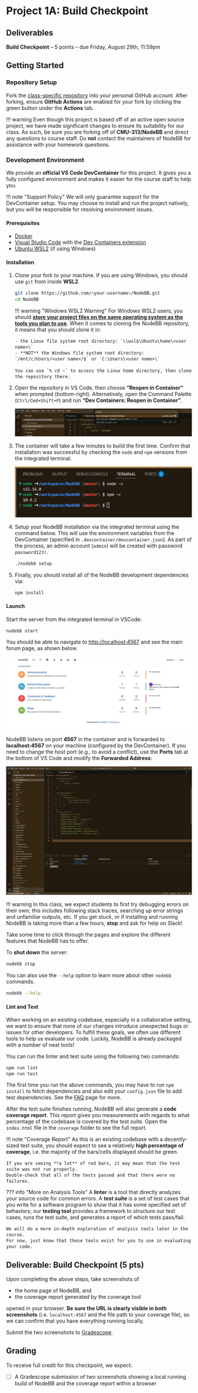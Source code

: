 # Project 1A: Build Checkpoint

## Deliverables

**Build Checkpoint** – 5 points – due Friday, August 29th, 11:59pm

## Getting Started

### Repository Setup

Fork the [class-specific repository](https://github.com/CMU-313/NodeBB) into your personal GitHub account.
After forking, ensure **GitHub Actions** are enabled for your fork by clicking the green button under the **Actions** tab.

!!! warning
	Even though this project is based off of an active open source project, we have made significant changes to ensure its suitability for our class.
	As such, be sure you are forking off of **CMU-313/NodeBB** and direct any questions to course staff.
	Do **not** contact the maintainers of NodeBB for assistance with your homework questions.

### Development Environment

We provide an **official VS Code DevContainer** for this project.
It gives you a fully configured environment and makes it easier for the course staff to help you.

!!! note "Support Policy"
	We will only guarantee support for the DevContainer setup.
	You may choose to install and run the project natively, but you will be responsible for resolving environment issues.

#### Prerequisites

- [Docker](https://docs.docker.com/get-docker/)
- [Visual Studio Code](https://code.visualstudio.com/) with the [Dev Containers extension](https://code.visualstudio.com/docs/devcontainers/tutorial)
- [Ubuntu WSL2](https://learn.microsoft.com/en-us/windows/wsl/setup/environment#get-started) (if using Windows)


#### Installation

1.	Clone your fork to your machine.
	If you are using Windows, you should use `git` from inside **WSL2**.
   	```bash
	git clone https://github.com/<your-username>/NodeBB.git
	cd NodeBB
   	```

	!!! warning "Windows WSL2 Warning"
	    For Windows WSL2 users, you should [**store your project files on the same operating system as the tools you plan to use**](https://learn.microsoft.com/en-us/windows/wsl/filesystems#file-storage-and-performance-across-file-systems). When it comes to cloning the NodeBB repository, it means that you should clone it in:

	    - the Linux file system root directory: `\\wsl$\Ubuntu\home\<user name>\`
	    - **NOT** the Windows file system root directory: `/mnt/c/Users/<user name>/$` or `C:\Users\<user name>\`

	    You can use `% cd ~` to access the Linux home directory, then clone the repository there.

2.	Open the repository in VS Code, then choose **“Reopen in Container”** when prompted (bottom-right).
	Alternatively, open the Command Palette (`Ctrl/Cmd+Shift+P`) and run **“Dev Containers: Reopen in Container”**.

	![VSCode Rebuild Container](/assets/images/hw/vscode_rebuild_container.png)

3. 	The container will take a few minutes to build the first time.
	Confirm that installation was successful by checking the `node` and `npm` versions from the integrated terminal:

	![VSCode Check Versions](/assets/images/hw/vscode_check_versions.png)

4.	Setup your NodeBB installation via the integrated terminal using the command below.
	This will use the environment variables from the DevContainer (specified in `.devcontainer/devcontainer.json`).
	As part of the process, an admin account (`admin`) will be created with password `password123!`.

	```bash
	./nodebb setup
	```

5. Finally, you should install all of the NodeBB development dependencies via:

	```bash
	npm install
	```

#### Launch

Start the server from the integrated terminal in VSCode:

```bash
nodebb start
```

You should be able to navigate to [http://localhost:4567](http://localhost:4567) and see the main forum page, as shown below.

![NodeBB Main Page](/assets/images/hw/nodebb_main.png)

NodeBB listens on port **4567** in the container and is forwarded to **localhost:4567** on your machine (configured by the DevContainer).
If you need to change the host port (e.g., to avoid a conflict), use the **Ports** tab at the bottom of VS Code and modify the **Forwarded Address**:

![VSCode Port Forwarding](/assets/images/hw/vscode_ports.png)

!!! warning
	In this class, we expect students to first try debugging errors on their own; this includes following stack traces, searching up error strings and unfamiliar outputs, etc.
	If you get stuck, or if installing and running NodeBB is taking more than a few hours, **stop** and ask for help on Slack!

Take some time to click through the pages and explore the different features that NodeBB has to offer.

To **shut down** the server:

```bash
nodebb stop
```

You can also use the `--help` option to learn more about other `nodebb` commands.

```bash
nodebb --help
```

#### Lint and Test

When working on an existing codebase, especially in a collaborative setting, we want to ensure that none of our changes introduce unexpected bugs or issues for other developers.
To fulfill these goals, we often use different tools to help us evaluate our code.
Luckily, NodeBB is already packaged with a number of neat tools!

You can run the linter and test suite using the following two commands:

```shell
npm run lint
npm run test
```

The first time you run the above commands, you may have to run `npm install` to fetch dependencies and also edit your `config.json` file to add test dependencies.
See the [FAQ](/projects/P1/faq/) page for more.

After the test suite finishes running, NodeBB will also generate a **code coverage report**.
This report gives you measurements with regards to what percentage of the codebase is covered by the test suite.
Open the `index.html` file in the `coverage` folder to see the full report.

!!! note "Coverage Report"
	As this is an existing codebase with a decently-sized test suite, you should expect to see a relatively **high percentage of coverage**, i.e. the majority of the bars/cells displayed should be green.

	If you are seeing **a lot** of red bars, it may mean that the test suite was not run properly.
	Double-check that all of the tests passed and that there were no failures.

??? info "More on Analysis Tools"
	A **linter** is a tool that directly analyzes your source code for common errors.
	A **test suite** is a set of test cases that you write for a software program to show that it has some specified set of behaviors; our **testing tool** provides a framework to structure our test cases, runs the test suite, and generates a report of which tests pass/fail.

	We will do a more in-depth exploration of analysis tools later in the course.
	For now, just know that these tools exist for you to use in evaluating your code.

## Deliverable: Build Checkpoint (5 pts)

Upon completing the above steps, take screenshots of

- the home page of NodeBB, and
- the coverage report generated by the coverage tool

opened in your browser.
**Be sure the URL is clearly visible in both screenshots** (i.e. `localhost:4567` and the file path to your coverage file), so we can confirm that you have everything running locally.

Submit the two screenshots to [Gradescope](https://www.gradescope.com/courses/835182).

## Grading

To receive full credit for this checkpoint, we expect:

- [ ] A Gradescope submission of two screenshots showing a local running build of NodeBB and the coverage report within a browser

